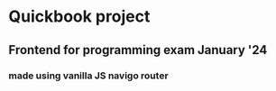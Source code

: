 # Quickbook project

## Frontend for programming exam January '24

### made using vanilla JS navigo router 
